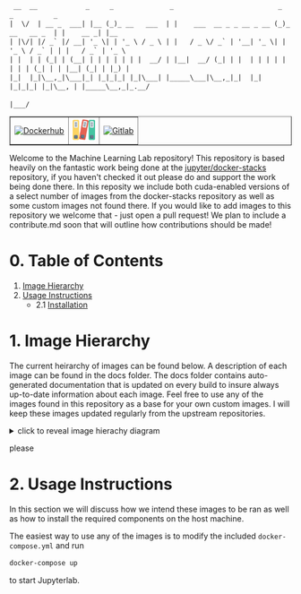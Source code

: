 ```
 __  __            _     _              _                          _               _          _
|  \/  | __ _  ___| |__ (_)_ __   ___  | |    ___  __ _ _ __ _ __ (_)_ __   __ _  | |    __ _| |__
| |\/| |/ _` |/ __| '_ \| | '_ \ / _ \ | |   / _ \/ _` | '__| '_ \| | '_ \ / _` | | |   / _` | '_ \
| |  | | (_| | (__| | | | | | | |  __/ | |__|  __/ (_| | |  | | | | | | | | (_| | | |__| (_| | |_) |
|_|  |_|\__,_|\___|_| |_|_|_| |_|\___| |_____\___|\__,_|_|  |_| |_|_|_| |_|\__, | |_____\__,_|_.__/
                                                                           |___/

```

<table border="1">
    <tr>
        <td>
            <a href="https://hub.docker.com/r/samuel62/machine_learning_lab"> 
                <img src="https://www.docker.com/sites/default/files/d8/2019-07/horizontal-logo-monochromatic-white.png" alt="Dockerhub" height="40"/> 
            </a>
        </td>
        <td>
            <a href="docs">
            <img src="assets/docs.png" alt="Documentation" height="40"/>
            </a>
        </td>
        <td>
            <a href="https://gitlab.com/samuel.dalton.walker/MachineLearningLab">
            <img src="https://about.gitlab.com/images/press/logo/svg/gitlab-logo-gray-rgb.svg" alt="Gitlab" height="40"/>
            </a>
        </td>
    </tr>
</table>

Welcome to the Machine Learning Lab repository! This repository is based heavily on the fantastic work being done at the [jupyter/docker-stacks](https://github.com/jupyter/docker-stacks) repository, if you haven't checked it out please do and support the work being done there. In this reposity we include both cuda-enabled versions of a select number of images from the docker-stacks repository as well as some custom images not found there. If you would like to add images to this repository we welcome that - just open a pull request! We plan to include a contribute.md soon that will outline how contributions should be made!

# 0. Table of Contents

1. [Image Hierarchy](#1-image-hierarchy)
2. [Usage Instructions](#2-usage-instructions)
   - 2.1 [Installation](#2.1-installation)

# 1. Image Hierarchy

The current heirarchy of images can be found below. A description of each image can be found in the docs folder. The docs folder contains auto-generated documentation that is updated on every build to insure always up-to-date information about each image. Feel free to use any of the images found in this repository as a base for your own custom images. I will keep these images updated regularly from the upstream repositories.

<details>
<summary> click to reveal image hierachy diagram </summary>

![Image Hierarchy](assets/image_relations.svg "Image Hierarchy")

</details>

please

# 2. Usage Instructions

In this section we will discuss how we intend these images to be ran as well as how to install the required components on the host machine.

The easiest way to use any of the images is to modify the included `docker-compose.yml` and run 
```bash
docker-compose up
```

 to start Jupyterlab.  

